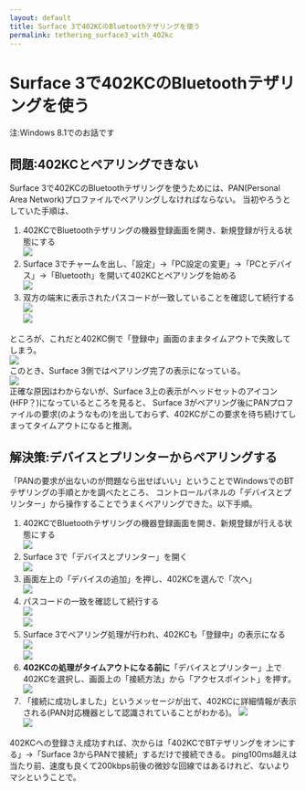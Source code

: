 ```yaml
---
layout: default
title: Surface 3で402KCのBluetoothテザリングを使う
permalink: tethering_surface3_with_402kc
---
```


Surface 3で402KCのBluetoothテザリングを使う
====

注:Windows 8.1でのお話です

問題:402KCとペアリングできない
----

Surface 3で402KCのBluetoothテザリングを使うためには、PAN(Personal Area Network)プロファイルでペアリングしなければならない。
当初やろうとしていた手順は、

1. 402KCでBluetoothテザリングの機器登録画面を開き、新規登録が行える状態にする  
![](/assets/images/2015-12-24-tethering-surface3-with-402kc/402kc-ready.jpg)  
2. Surface 3でチャームを出し、「設定」→「PC設定の変更」→「PCとデバイス」→「Bluetooth」を開いて402KCとペアリングを始める  
![](/assets/images/2015-12-24-tethering-surface3-with-402kc/metro-ready.png)  
3. 双方の端末に表示されたパスコードが一致していることを確認して続行する  
![](/assets/images/2015-12-24-tethering-surface3-with-402kc/metro-pairing.png)  
![](/assets/images/2015-12-24-tethering-surface3-with-402kc/402kc-pairing.jpg)

ところが、これだと402KC側で「登録中」画面のままタイムアウトで失敗してしまう。  
![](/assets/images/2015-12-24-tethering-surface3-with-402kc/402kc-failed.jpg)  
このとき、Surface 3側ではペアリング完了の表示になっている。  
![](/assets/images/2015-12-24-tethering-surface3-with-402kc/metro-success.png)  
正確な原因はわからないが、Surface 3上の表示がヘッドセットのアイコン(HFP？)になっているところを見ると、
Surface 3がペアリング後にPANプロファイルの要求(のようなもの)を出しておらず、402KCがこの要求を待ち続けてしまってタイムアウトになると推測。

解決策:デバイスとプリンターからペアリングする
----

「PANの要求が出ないのが問題なら出せばいい」ということでWindowsでのBTテザリングの手順とかを調べたところ、
コントロールパネルの「デバイスとプリンター」から操作することでうまくペアリングできた。以下手順。
1. 402KCでBluetoothテザリングの機器登録画面を開き、新規登録が行える状態にする  
![](/assets/images/2015-12-24-tethering-surface3-with-402kc/402kc-ready.jpg)  
2. Surface 3で「デバイスとプリンター」を開く  
![](/assets/images/2015-12-24-tethering-surface3-with-402kc/win-devlist.png)  
3. 画面左上の「デバイスの追加」を押し、402KCを選んで「次へ」  
![](/assets/images/2015-12-24-tethering-surface3-with-402kc/win-devselect.png)  
4. パスコードの一致を確認して続行する  
![](/assets/images/2015-12-24-tethering-surface3-with-402kc/win-pairing.png)  
![](/assets/images/2015-12-24-tethering-surface3-with-402kc/402kc-pairing.jpg)  
5. Surface 3でペアリング処理が行われ、402KCも「登録中」の表示になる  
![](/assets/images/2015-12-24-tethering-surface3-with-402kc/win-success.png)  
![](/assets/images/2015-12-24-tethering-surface3-with-402kc/402kc-processing.jpg)  
6. **402KCの処理がタイムアウトになる前に**「デバイスとプリンター」上で402KCを選択し、画面上の「接続方法」から「アクセスポイント」を押す。  
![](/assets/images/2015-12-24-tethering-surface3-with-402kc/win-pan-enable.png)  
7. 「接続に成功しました」というメッセージが出て、402KCに詳細情報が表示される(PAN対応機器として認識されていることがわかる)。
![](/assets/images/2015-12-24-tethering-surface3-with-402kc/win-pan-success.png)  
![](/assets/images/2015-12-24-tethering-surface3-with-402kc/402kc-success.jpg)  

402KCへの登録さえ成功すれば、次からは「402KCでBTテザリングをオンにする」→「Surface 3からPANで接続」するだけで接続できる。
ping100ms越えは当たり前、速度も良くて200kbps前後の微妙な回線ではあるけれど、ないよりマシということで。
